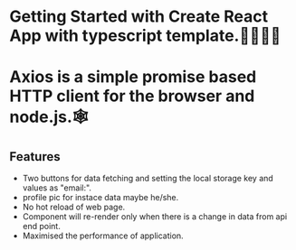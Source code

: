 # Getting Started with Create React App with typescript template.🐱‍💻🐱‍💻

# Axios is a simple promise based HTTP client for the browser and node.js.🕸

## Features

- Two buttons for data fetching and setting the local storage key and values as "email:<useremail>".
- profile pic for instace data maybe he/she.
- No hot reload of web page.
- Component will re-render only when there is a change in data from api end point.
- Maximised the performance of application.
